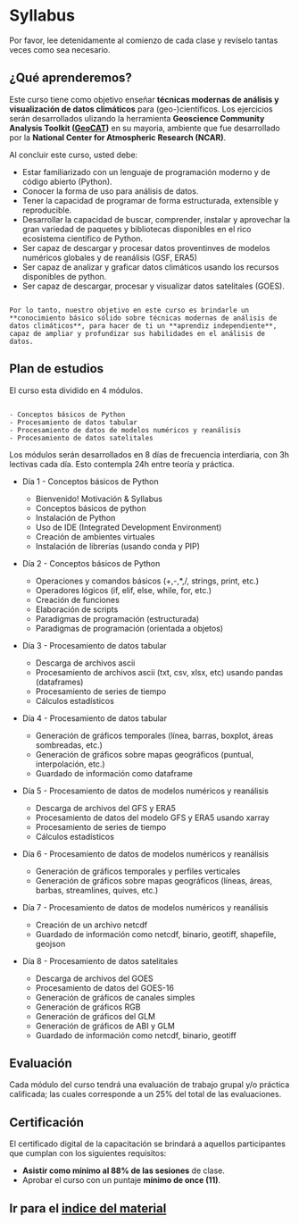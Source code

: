 # Syllabus

Por favor, lee detenidamente al comienzo de cada clase y revíselo tantas veces como sea necesario.

## ¿Qué aprenderemos?



Este curso tiene como objetivo enseñar **técnicas modernas de análisis y visualización de datos climáticos** para (geo-)científicos. Los ejercicios serán desarrollados ulizando la herramienta **Geoscience Community Analysis Toolkit ([GeoCAT](https://geocat.ucar.edu/))** en su mayoria, ambiente que fue desarrollado por la **National Center for Atmospheric Research (NCAR)**.


Al concluir este curso, usted debe:

- Estar familiarizado con un lenguaje de programación moderno y de código abierto (Python).
- Conocer la forma de uso para análisis de datos.
- Tener la capacidad de programar de forma estructurada, extensible y reproducible.
- Desarrollar la capacidad de buscar, comprender, instalar y aprovechar la gran variedad de paquetes y bibliotecas disponibles en el rico ecosistema científico de Python.
- Ser capaz de descargar y procesar datos proventinves de modelos numéricos globales y de reanálisis (GSF, ERA5)
- Ser capaz de analizar y graficar datos climáticos usando los recursos disponibles de python.
- Ser capaz de descargar, procesar y visualizar datos satelitales (GOES).

```{Importante}:

Por lo tanto, nuestro objetivo en este curso es brindarle un **conocimiento básico sólido sobre técnicas modernas de análisis de datos climáticos**, para hacer de ti un **aprendiz independiente**, capaz de ampliar y profundizar sus habilidades en el análisis de datos.
```

## Plan de estudios

El curso esta dividido en 4 módulos.

```{Módulos}:

- Conceptos básicos de Python
- Procesamiento de datos tabular
- Procesamiento de datos de modelos numéricos y reanálisis
- Procesamiento de datos satelitales
```
Los módulos serán desarrollados en 8 días de frecuencia interdiaria, con 3h lectivas cada día. Esto contempla 24h entre teoría y práctica.

- Día 1 - Conceptos básicos de Python
    - Bienvenido! Motivación & Syllabus
    - Conceptos básicos de python
    - Instalación de Python
    - Uso de IDE (Integrated Development Environment)
    - Creación de ambientes virtuales
    - Instalación de librerías (usando conda y PIP)
- Día 2 - Conceptos básicos de Python 
    - Operaciones y comandos básicos (+,-,*,/, strings, print, etc.)
    - Operadores lógicos (if, elif, else, while, for, etc.)
    - Creación de funciones
    - Elaboración de scripts
    - Paradigmas de programación (estructurada)
    - Paradigmas de programación (orientada a objetos)
- Día 3 - Procesamiento de datos tabular
    - Descarga de archivos ascii
    - Procesamiento de archivos ascii (txt, csv, xlsx, etc) usando pandas (dataframes)
    - Procesamiento de series de tiempo
    - Cálculos estadísticos

- Día 4 - Procesamiento de datos tabular
    - Generación de gráficos temporales (línea, barras, boxplot, áreas sombreadas, etc.)
    - Generación de gráficos sobre mapas geográficos (puntual, interpolación, etc.)
    - Guardado de información como dataframe    

- Día 5 - Procesamiento de datos de modelos numéricos y reanálisis
    - Descarga de archivos del GFS y ERA5
    - Procesamiento de datos del modelo GFS y ERA5 usando xarray
    - Procesamiento de series de tiempo
    - Cálculos estadísticos

- Día 6 - Procesamiento de datos de modelos numéricos y reanálisis
    - Generación de gráficos temporales y perfiles verticales
    - Generación de gráficos sobre mapas geográficos (líneas, áreas, barbas, streamlines, quives, etc.)

- Día 7 - Procesamiento de datos de modelos numéricos y reanálisis
    - Creación de un archivo netcdf
    - Guardado de información como netcdf, binario, geotiff, shapefile, geojson

- Día 8 - Procesamiento de datos satelitales
    - Descarga de archivos del GOES
    - Procesamiento de datos del GOES-16
    - Generación de gráficos de canales simples
    - Generación de gráficos RGB
    - Generación de gráficos del GLM
    - Generación de gráficos de ABI y GLM
    - Guardado de información como netcdf, binario, geotiff

## Evaluación

Cada módulo del curso tendrá una evaluación de trabajo grupal y/o práctica calificada; las cuales corresponde a un 25% del total de las evaluaciones.

## Certificación

El certificado digital de la capacitación se brindará a aquellos participantes que cumplan con los siguientes requisitos:

- **Asistir como mínimo al 88% de las sesiones** de clase.
- Aprobar el curso con un puntaje **mínimo de once (11)**.



## Ir para el [indice del material](./indice.md)